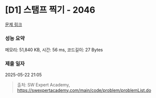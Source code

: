 # [D1] 스탬프 찍기 - 2046 

[문제 링크](https://swexpertacademy.com/main/code/problem/problemDetail.do?contestProbId=AV5QKdT6AyYDFAUq) 

### 성능 요약

메모리: 51,840 KB, 시간: 56 ms, 코드길이: 27 Bytes

### 제출 일자

2025-05-22 21:05



> 출처: SW Expert Academy, https://swexpertacademy.com/main/code/problem/problemList.do